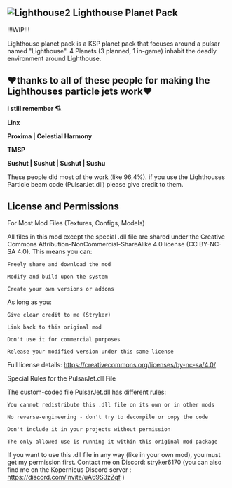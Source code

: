 ![Lighthouse2](https://github.com/user-attachments/assets/d98c4413-af42-4cb9-aac4-2d34747ba326)
Lighthouse Planet Pack
-
!!!WIP!!!

Lighthouse planet pack is a KSP planet pack that focuses around a pulsar named "Lighthouse". 4 Planets (3 planned, 1 in-game) inhabit the deadly environment around Lighthouse.


❤thanks to all of these people for making the Lighthouses particle jets work❤
-
**i still remember 💘**

**Linx**

**Proxima | Celestial Harmony**

**TMSP**

**Sushut | Sushut | Sushut | Sushu**

These people did most of the work (like 96,4%).
if you use the Lighthouses Particle beam code (PulsarJet.dll) please give credit to them.





License and Permissions
-
For Most Mod Files (Textures, Configs, Models)

All files in this mod except the special .dll file are shared under the Creative Commons Attribution-NonCommercial-ShareAlike 4.0 license (CC BY-NC-SA 4.0). This means you can:

    Freely share and download the mod

    Modify and build upon the system
    
    Create your own versions or addons

As long as you:

    Give clear credit to me (Stryker)

    Link back to this original mod

    Don't use it for commercial purposes

    Release your modified version under this same license

Full license details: https://creativecommons.org/licenses/by-nc-sa/4.0/



Special Rules for the PulsarJet.dll File

The custom-coded file PulsarJet.dll has different rules:

    You cannot redistribute this .dll file on its own or in other mods

    No reverse-engineering - don't try to decompile or copy the code

    Don't include it in your projects without permission

    The only allowed use is running it within this original mod package

If you want to use this .dll file in any way (like in your own mod), you must get my permission first. Contact me on Discord: stryker6170   (you can also find me on the Kopernicus Discord server : https://discord.com/invite/uA69S3zZqf )
